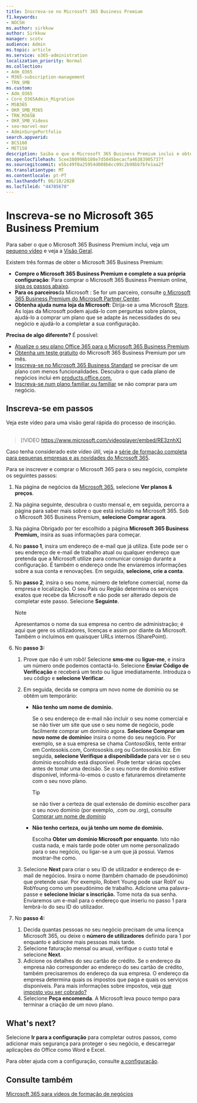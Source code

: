 ```yaml
---
title: Inscreva-se no Microsoft 365 Business Premium
f1.keywords:
- NOCSH
ms.author: sirkkuw
author: Sirkkuw
manager: scotv
audience: Admin
ms.topic: article
ms.service: o365-administration
localization_priority: Normal
ms.collection:
- Adm_O365
- M365-subscription-management
- TRN_SMB
ms.custom:
- Adm_O365
- Core_O365Admin_Migration
- MSB365
- OKR_SMB_M365
- TRN_M365B
- OKR_SMB_Videos
- seo-marvel-mar
- AdminSurgePortfolio
search.appverid:
- BCS160
- MET150
description: Saiba o que o Microsoft 365 Business Premium inclui e obtenha orientação passo a passo ao inscrever-se no Microsoft 365 Business Premium.
ms.openlocfilehash: 5cee380998b188e7d5845becacfa46383905737f
ms.sourcegitcommit: e5bc49f0a25954d008b6cc09c2b98bb7bfe1aa2f
ms.translationtype: MT
ms.contentlocale: pt-PT
ms.lasthandoff: 06/18/2020
ms.locfileid: "44785678"
---
```

# <a name="sign-up-for-microsoft-365-business-premium"></a>Inscreva-se no Microsoft 365 Business Premium

Para saber o que o Microsoft 365 Business Premium inclui, veja um [pequeno vídeo](https://go.microsoft.com/fwlink/?linkid=2109651) e veja a [Visão Geral](microsoft-365-business-overview.md).

Existem três formas de obter o Microsoft 365 Business Premium:
- **Compre o Microsoft 365 Business Premium e complete a sua própria configuração**: Para comprar o Microsoft 365 Business Premium online, [siga os passos abaixo](#sign-up-steps).
- **Para os parceiros**da Microsoft : Se for um parceiro, consulte [o Microsoft 365 Business Premium do Microsoft Partner Center](get-microsoft-365-business.md).
- **Obtenha ajuda numa loja da Microsoft**: Dirija-se a uma Microsoft [Store](https://go.microsoft.com/fwlink/?linkid=2109652). As lojas da Microsoft podem ajudá-lo com perguntas sobre planos, ajudá-lo a comprar um plano que se adapte às necessidades do seu negócio e ajudá-lo a completar a sua configuração.

**Precisa de algo diferente?** É possível:
- [Atualize o seu plano Office 365 para o Microsoft 365 Business Premium](migrate-to-microsoft-365-business.md).
- [Obtenha um teste gratuito](https://go.microsoft.com/fwlink/p/?linkid=2102309) do Microsoft 365 Business Premium por um mês.
- [Inscreva-se no Microsoft 365 Business Standard](https://go.microsoft.com/fwlink/p/?LinkID=510935) se precisar de um plano com menos funcionalidades. Descubra o que cada plano de negócios inclui em [products.office.com.](https://go.microsoft.com/fwlink/?linkid=2109397)
- [Inscreva-se num plano familiar ou familiar](https://go.microsoft.com/fwlink/?linkid=2109398) se não comprar para um negócio. 

## <a name="sign-up-steps"></a>Inscreva-se em passos

Veja este vídeo para uma visão geral rápida do processo de inscrição.<br><br>

> [!VIDEO https://www.microsoft.com/videoplayer/embed/RE3znhX] 

Caso tenha considerado este vídeo útil, veja a [série de formação completa para pequenas empresas e as novidades do Microsoft 365](https://support.microsoft.com/office/6ab4bbcd-79cf-4000-a0bd-d42ce4d12816).

Para se inscrever e comprar o Microsoft 365 para o seu negócio, complete os seguintes passos:

1. Na página de negócios da [Microsoft 365](https://go.microsoft.com/fwlink/?linkid=2109654), selecione **Ver planos & preços**. 
2. Na página seguinte, descubra o custo mensal e, em seguida, percorra a página para saber mais sobre o que está incluído na Microsoft 365. Sob o Microsoft 365 Business Premium, **selecione Comprar agora**.
3. Na página Obrigado por ter escolhido a página **Microsoft 365 Business Premium,** insira as suas informações para começar.
4. No **passo 1**, insira um endereço de e-mail que já utiliza. Este pode ser o seu endereço de e-mail de trabalho atual ou qualquer endereço que pretenda que a Microsoft utilize para comunicar consigo durante a configuração. É também o endereço onde lhe enviaremos informações sobre a sua conta e renovações. Em seguida, **selecione, crie a conta**.
5. No **passo 2**, insira o seu nome, número de telefone comercial, nome da empresa e localização. O seu País ou Região determina os serviços exatos que recebe da Microsoft e não pode ser alterado depois de completar este passo. Selecione **Seguinte**.
    > [!NOTE]
    > Apresentamos o nome da sua empresa no centro de administração; é aqui que gere os utilizadores, licenças e assim por diante da Microsoft. Também o incluímos em quaisquer URLs internos (SharePoint).
6. No **passo 3:**

    1. Prove que não é um robô! Selecione **sms-me** ou **ligue-me**, e insira um número onde podemos contactá-lo. Selecione **Enviar Código de Verificação** e receberá um texto ou ligue imediatamente. Introduza o seu código e **selecione Verificar**.
    2. Em seguida, decida se compra um novo nome de domínio ou se obtém um temporário:

        - **Não tenho um nome de domínio.** 
        
            Se o seu endereço de e-mail não incluir o seu nome comercial e se não tiver um site que use o seu nome de negócio, pode facilmente comprar um domínio agora. **Selecione Comprar um novo nome de domínio**e insira o nome do seu negócio. Por exemplo, se a sua empresa se chama *ContosoSkis,* tente entrar em Contosokis.com, Contososkis.org ou Contososkis.biz. Em seguida, **selecione Verifique a disponibilidade** para ver se o seu domínio escolhido está disponível. Pode tentar várias opções antes de tomar uma decisão. Se o seu nome de domínio estiver disponível, informá-lo-emos o custo e faturaremos diretamente com o seu novo plano. 
       
            > [!TIP]
            > se não tiver a certeza de qual extensão de domínio escolher para o seu novo domínio (por exemplo, .com ou .org), consulte [Comprar um nome de domínio](https://go.microsoft.com/fwlink/?linkid=2109700)
        
        - **Não tenho certeza, ou já tenho um nome de domínio.** 
        
             Escolha **Obter um domínio Microsoft por enquanto**. Isto não custa nada, e mais tarde pode obter um nome personalizado para o seu negócio, ou ligar-se a um que já possui. Vamos mostrar-lhe como.

    3. Selecione **Next** para criar o seu ID de utilizador e endereço de e-mail de negócios. Insira o nome (também chamado de pseudónimo) que pretende usar. Por exemplo, Robert Young pode usar RobY ou RobYoung como um pseudónimo de trabalho. Adicione uma palavra-passe e **selecione Iniciar s inscrição.** Tome nota da sua senha. Enviaremos um e-mail para o endereço que inseriu no passo 1 para lembrá-lo do seu ID do utilizador.
7. No **passo 4:** 

    1. Decida quantas pessoas no seu negócio precisam de uma licença Microsoft 365, ou deixe o **número de utilizadores** definido para 1 por enquanto e adicione mais pessoas mais tarde. 
    2. Selecione faturação mensal ou anual, verifique o custo total e selecione **Next**. 
    3. Adicione os detalhes do seu cartão de crédito. Se o endereço da empresa não corresponder ao endereço do seu cartão de crédito, também precisaremos do endereço da sua empresa. O endereço da empresa determina quais os impostos que paga e quais os serviços disponíveis. Para mais informações sobre impostos, veja [que imposto vou ser cobrado?](https://go.microsoft.com/fwlink/?linkid=2109701)
    4. Selecione **Peça encomenda**. A Microsoft leva pouco tempo para terminar a criação de um novo plano.

## <a name="whats-next"></a>What's next?

Selecione **Ir para a configuração** para completar outros passos, como adicionar mais segurança para proteger o seu negócio, e descarregar aplicações do Office como Word e Excel.

Para obter ajuda com a configuração, consulte [a configuração](set-up.md).

## <a name="see-also"></a>Consulte também

[Microsoft 365 para vídeos de formação de negócios](https://support.microsoft.com/office/6ab4bbcd-79cf-4000-a0bd-d42ce4d12816)
